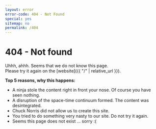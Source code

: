 ```yaml
---
layout: error
error-code: 404 - Not Found
special: yes
sitemap: no
permalink: /404
---
```


# 404 - Not found

Uhhh, ahhh. Seems that we do not know this page.  
Please try it again on the [website]({{ "/" | relative_url }}).

**Top 5 reasons, why this happens:**

* A ninja stole the content right in front your nose. Of course you have seen nothing.
* A disruption of the space-time continuum formed. The content was desintegrated.
* Chuck Norris did not allow us to create this site.
* You tried to do something very nasty to our site. Do not try it again.
* Seems this page does not exist ... sorry :(
